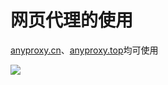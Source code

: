 # 网页代理的使用

[anyproxy.cn](https://www.anyproxy.cn/)、[anyproxy.top](https://www.anyproxy.top/)均可使用

![](https://raw.githubusercontent.com/loremwalker/fq-book/master/.gitbook/assets/123.gif)

